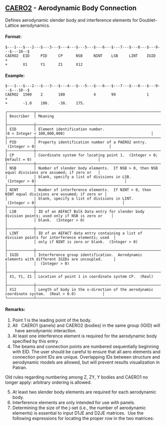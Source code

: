 ## [CAERO2](https://nexus.hexagon.com/documentationcenter/bundle/MSC_Nastran_2022.4/page/Nastran_Combined_Book/qrg/bulkc1/TOC.CAERO2.xhtml) - Aerodynamic Body Connection

Defines aerodynamic slender body and interference elements for Doublet-Lattice aerodynamics.

#### Format:

```nastran
$---1---$---2---$---3---$---4---$---5---$---6---$---7---$---8---$---9---$---10--$
CAERO2  EID     PID     CP      NSB     NINT    LSB     LINT    IGID    +       
+       X1      Y1      Z1      X12                                             
```

#### Example:

```nastran
$---1---$---2---$---3---$---4---$---5---$---6---$---7---$---8---$---9---$---10--$
CAERO2  1500    2       100             4       99              1       +       
+       -1.0    100.    -30.    175.                                            
```

```text
┌────────────┬──────────────────────────────────────────────────────────────────────────────────────────────────┐
│ Describer  │ Meaning                                                                                          │
├────────────┼──────────────────────────────────────────────────────────────────────────────────────────────────┤
│ EID        │ Element identification number. (0 < Integer < 100,000,000)                                       │
├────────────┼──────────────────────────────────────────────────────────────────────────────────────────────────┤
│ PID        │ Property identification number of a PAERO2 entry.  (Integer > 0)                                 │
├────────────┼──────────────────────────────────────────────────────────────────────────────────────────────────┤
│ CP         │ Coordinate system for locating point 1.  (Integer > 0; Default = 0)                              │
├────────────┼──────────────────────────────────────────────────────────────────────────────────────────────────┤
│ NSB        │ Number of slender body elements.  If NSB > 0, then NSB equal divisions are assumed; if zero or   │
│            │ blank, specify a list of divisions in LSB.  (Integer > 0)                                        │
├────────────┼──────────────────────────────────────────────────────────────────────────────────────────────────┤
│ NINT       │ Number of interference elements.  If NINT > 0, then NINT equal divisions are assumed; if zero or │
│            │ blank, specify a list of divisions in LINT.  (Integer > 0)                                       │
├────────────┼──────────────────────────────────────────────────────────────────────────────────────────────────┤
│ LSB        │ ID of an AEFACT Bulk Data entry for slender body division points; used only if NSB is zero or    │
│            │ blank.  (Integer > 0)                                                                            │
├────────────┼──────────────────────────────────────────────────────────────────────────────────────────────────┤
│ LINT       │ ID of an AEFACT data entry containing a list of division points for interference elements; used  │
│            │ only if NINT is zero or blank.  (Integer > 0)                                                    │
├────────────┼──────────────────────────────────────────────────────────────────────────────────────────────────┤
│ IGID       │ Interference group identification.  Aerodynamic elements with different IGIDs are uncoupled.     │
│            │  (Integer > 0)                                                                                   │
├────────────┼──────────────────────────────────────────────────────────────────────────────────────────────────┤
│ X1, Y1, Z1 │ Location of point 1 in coordinate system CP.  (Real)                                             │
├────────────┼──────────────────────────────────────────────────────────────────────────────────────────────────┤
│ X12        │ Length of body in the x-direction of the aerodynamic coordinate system.  (Real > 0.0)            │
└────────────┴──────────────────────────────────────────────────────────────────────────────────────────────────┘
```

#### Remarks:

1. Point 1 is the leading point of the body.
2. All   CAERO1 (panels) and CAERO2 (bodies) in the same group (IGID) will   have aerodynamic interaction.
3. At least one interference element is required for the aerodynamic body specified by this entry.
4. The beams and connection points are numbered sequentially beginning with EID. The user should be careful to ensure that all aero elements and connection point IDs are unique. Overlapping IDs between structure and aerodynamic models are allowed, but will prevent results visualization in Patran.

Old rules regarding numbering among Z, ZY, Y bodies and CAERO1 no longer apply: arbitrary ordering is allowed.

5. At least two slender body elements are required for each aerodynamic body.
6. Interference elements are only intended for use with panels.
7. Determining the size of the j-set (i.e., the number of aerodynamic elements) is essential to input D1JE and D2JE matrices.  Use the following expressions for locating the proper row in the two matrices:
